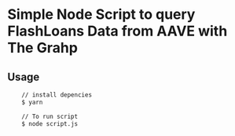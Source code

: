 # Simple Node Script to query FlashLoans Data from AAVE with The Grahp

## Usage

```bash
    // install depencies
    $ yarn

    // To run script
    $ node script.js
```
